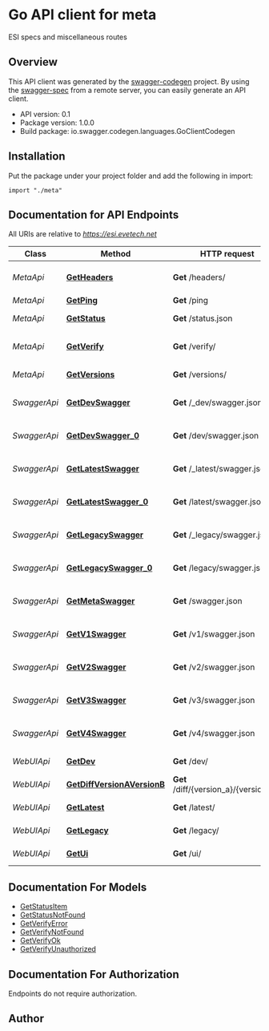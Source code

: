 # Go API client for meta

ESI specs and miscellaneous routes

## Overview
This API client was generated by the [swagger-codegen](https://github.com/swagger-api/swagger-codegen) project.  By using the [swagger-spec](https://github.com/swagger-api/swagger-spec) from a remote server, you can easily generate an API client.

- API version: 0.1
- Package version: 1.0.0
- Build package: io.swagger.codegen.languages.GoClientCodegen

## Installation
Put the package under your project folder and add the following in import:
```golang
import "./meta"
```

## Documentation for API Endpoints

All URIs are relative to *https://esi.evetech.net*

Class | Method | HTTP request | Description
------------ | ------------- | ------------- | -------------
*MetaApi* | [**GetHeaders**](docs/MetaApi.md#getheaders) | **Get** /headers/ | Debug request headers
*MetaApi* | [**GetPing**](docs/MetaApi.md#getping) | **Get** /ping | Ping route
*MetaApi* | [**GetStatus**](docs/MetaApi.md#getstatus) | **Get** /status.json | ESI health status
*MetaApi* | [**GetVerify**](docs/MetaApi.md#getverify) | **Get** /verify/ | Verify access token
*MetaApi* | [**GetVersions**](docs/MetaApi.md#getversions) | **Get** /versions/ | List versions
*SwaggerApi* | [**GetDevSwagger**](docs/SwaggerApi.md#getdevswagger) | **Get** /_dev/swagger.json | Get _dev spec (versioned)
*SwaggerApi* | [**GetDevSwagger_0**](docs/SwaggerApi.md#getdevswagger_0) | **Get** /dev/swagger.json | Get dev swagger spec
*SwaggerApi* | [**GetLatestSwagger**](docs/SwaggerApi.md#getlatestswagger) | **Get** /_latest/swagger.json | Get _latest spec (versioned)
*SwaggerApi* | [**GetLatestSwagger_0**](docs/SwaggerApi.md#getlatestswagger_0) | **Get** /latest/swagger.json | Get latest swagger spec
*SwaggerApi* | [**GetLegacySwagger**](docs/SwaggerApi.md#getlegacyswagger) | **Get** /_legacy/swagger.json | Get _legacy spec (versioned)
*SwaggerApi* | [**GetLegacySwagger_0**](docs/SwaggerApi.md#getlegacyswagger_0) | **Get** /legacy/swagger.json | Get legacy swagger spec
*SwaggerApi* | [**GetMetaSwagger**](docs/SwaggerApi.md#getmetaswagger) | **Get** /swagger.json | Get meta swagger spec
*SwaggerApi* | [**GetV1Swagger**](docs/SwaggerApi.md#getv1swagger) | **Get** /v1/swagger.json | Get v1 swagger spec
*SwaggerApi* | [**GetV2Swagger**](docs/SwaggerApi.md#getv2swagger) | **Get** /v2/swagger.json | Get v2 swagger spec
*SwaggerApi* | [**GetV3Swagger**](docs/SwaggerApi.md#getv3swagger) | **Get** /v3/swagger.json | Get v3 swagger spec
*SwaggerApi* | [**GetV4Swagger**](docs/SwaggerApi.md#getv4swagger) | **Get** /v4/swagger.json | Get v4 swagger spec
*WebUIApi* | [**GetDev**](docs/WebUIApi.md#getdev) | **Get** /dev/ | SwaggerUI route (v2)
*WebUIApi* | [**GetDiffVersionAVersionB**](docs/WebUIApi.md#getdiffversionaversionb) | **Get** /diff/{version_a}/{version_b}/ | Diff route
*WebUIApi* | [**GetLatest**](docs/WebUIApi.md#getlatest) | **Get** /latest/ | SwaggerUI route (v2)
*WebUIApi* | [**GetLegacy**](docs/WebUIApi.md#getlegacy) | **Get** /legacy/ | SwaggerUI route (v2)
*WebUIApi* | [**GetUi**](docs/WebUIApi.md#getui) | **Get** /ui/ | SwaggerUI route (v3)


## Documentation For Models

 - [GetStatusItem](docs/GetStatusItem.md)
 - [GetStatusNotFound](docs/GetStatusNotFound.md)
 - [GetVerifyError](docs/GetVerifyError.md)
 - [GetVerifyNotFound](docs/GetVerifyNotFound.md)
 - [GetVerifyOk](docs/GetVerifyOk.md)
 - [GetVerifyUnauthorized](docs/GetVerifyUnauthorized.md)


## Documentation For Authorization
 Endpoints do not require authorization.


## Author




